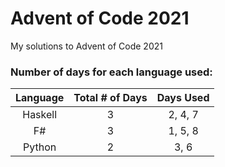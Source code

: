 # Advent of Code 2021
My solutions to Advent of Code 2021

### Number of days for each language used:

| Language | Total # of Days | Days Used |
| :---:   | :---: | :---: |
| Haskell | 3 | 2, 4, 7 |
| F#      | 3 | 1, 5, 8 |
| Python  | 2 | 3, 6 |